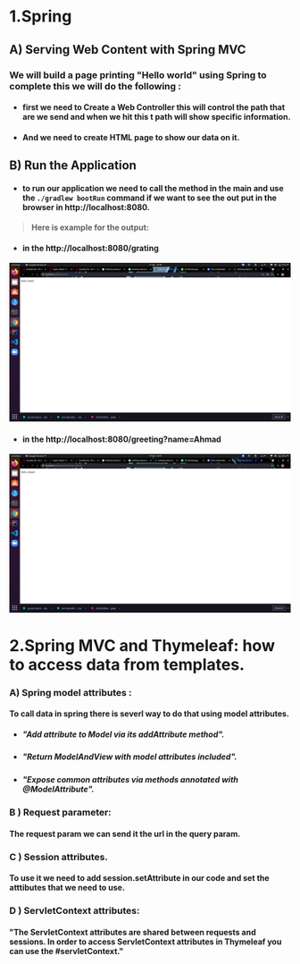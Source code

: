 # 1.Spring

 ## A)  Serving Web Content with Spring MVC

### We will build a page printing "Hello world" using Spring to complete this we will do the following :

* #### first we need to Create a Web Controller this will control the path that are we send and when we hit this t path will show specific information.

* #### And we need to create HTML page to show our data on it.

##  B) Run the Application

 * #### to run our application we need to call the method in the main and use the  `./gradlew bootRun` command if we want to see the out put in the browser  in http://localhost:8080.

> #### Here is example for the output:

* #### in the http://localhost:8080/grating
![Default output ](./imeges/default.png)


* #### in the http://localhost:8080/greeting?name=Ahmad
![](./imeges/2nd.png)


# 2.Spring MVC and Thymeleaf: how to access data from templates.

### A) Spring model attributes :

#### To call data in spring there is severl way to do that using  model attributes.

* ##### "Add attribute to Model via its addAttribute method".

* ##### "Return ModelAndView with model attributes included".

* ##### "Expose common attributes via methods annotated with @ModelAttribute".

### B ) Request parameter: 

#### The request param we can send it the url  in the query param.

### C ) Session attributes.

#### To use it we need to add  session.setAttribute in our code and set the atttibutes that we need to use.

### D )  ServletContext attributes:

#### "The ServletContext attributes are shared between requests and sessions. In order to access ServletContext attributes in Thymeleaf you can use the #servletContext."